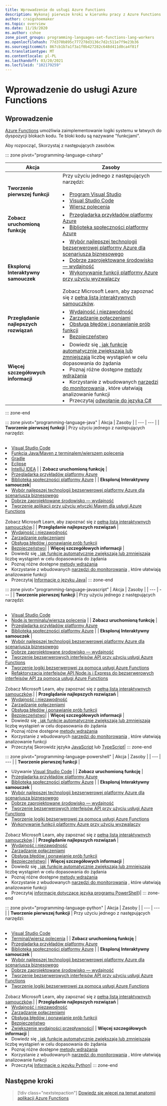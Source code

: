```yaml
---
title: Wprowadzenie do usługi Azure Functions
description: Wykonaj pierwsze kroki w kierunku pracy z Azure Functions.
author: craigshoemaker
ms.topic: overview
ms.date: 11/19/2020
ms.author: cshoe
zone_pivot_groups: programming-languages-set-functions-lang-workers
ms.openlocfilehash: 77d370b895c777278d3136c7d2c511e7f9e23b36
ms.sourcegitcommit: 867cb1b7a1f3a1f0b427282c648d411d0ca4f81f
ms.translationtype: MT
ms.contentlocale: pl-PL
ms.lasthandoff: 03/20/2021
ms.locfileid: "102179259"
---
```

# <a name="getting-started-with-azure-functions"></a>Wprowadzenie do usługi Azure Functions

## <a name="introduction"></a>Wprowadzenie

[Azure Functions](./functions-overview.md) umożliwia zaimplementowanie logiki systemu w łatwych do dyspozycji blokach kodu. Te bloki kodu są nazywane "funkcjami".

Aby rozpocząć, Skorzystaj z następujących zasobów.

::: zone pivot="programming-language-csharp"

| Akcja | Zasoby |
| --- | --- |
| **Tworzenie pierwszej funkcji** | Przy użyciu jednego z następujących narzędzi:<br><br><li>[Program Visual Studio](./functions-create-your-first-function-visual-studio.md)<li>[Visual Studio Code](./create-first-function-vs-code-csharp.md)<li>[Wiersz polecenia](./create-first-function-cli-csharp.md) |
| **Zobacz uruchomioną funkcję** | <li>[Przeglądarka przykładów platformy Azure](/samples/browse/?expanded=azure&languages=csharp&products=azure-functions)<li>[Biblioteka społeczności platformy Azure](https://www.serverlesslibrary.net/?technology=Functions%202.x&language=C%23) |
| **Eksploruj Interaktywny samouczek**| <li>[Wybór najlepszej technologii bezserwerowej platformy Azure dla scenariusza biznesowego](/learn/modules/serverless-fundamentals/)<li>[Dobrze zaprojektowane środowisko — wydajność](/learn/modules/azure-well-architected-performance-efficiency/)<li>[Wykonywanie funkcji platformy Azure przy użyciu wyzwalaczy](/learn/modules/execute-azure-function-with-triggers/) <br><br>Zobacz Microsoft Learn, aby zapoznać się z [pełną listą interaktywnych samouczków](/learn/browse/?expanded=azure&products=azure-functions).|
| **Przeglądanie najlepszych rozwiązań** |<li>[Wydajność i niezawodność](./functions-best-practices.md)<li>[Zarządzanie połączeniami](./manage-connections.md)<li>[Obsługa błędów i ponawianie prób funkcji](./functions-bindings-error-pages.md?tabs=csharp)<li>[Bezpieczeństwo](./security-concepts.md)|
| **Więcej szczegółowych informacji** | <li>Dowiedz się [, jak funkcje automatycznie zwiększają lub zmniejszają](./functions-scale.md) liczbę wystąpień w celu dopasowania do żądania<li>Poznaj różne dostępne [metody wdrażania](./functions-deployment-technologies.md)<li>Korzystanie z wbudowanych [narzędzi do monitorowania](./functions-monitoring.md) , które ułatwiają analizowanie funkcji<li>Przeczytaj [odwołanie do języka C#](./functions-dotnet-class-library.md)|

::: zone-end

::: zone pivot="programming-language-java"
| Akcja | Zasoby |
| --- | --- |
| **Tworzenie pierwszej funkcji** | Przy użyciu jednego z następujących narzędzi:<br><br><li>[Visual Studio Code](./create-first-function-vs-code-java.md)<li>[Funkcja Java/Maven z terminalem/wierszem polecenia](./create-first-function-cli-java.md)<li>[Gradle](./functions-create-first-java-gradle.md)<li>[Eclipse](./functions-create-maven-eclipse.md)<li>[IntelliJ IDEA](./functions-create-maven-intellij.md) |
| **Zobacz uruchomioną funkcję** | <li>[Przeglądarka przykładów platformy Azure](/samples/browse/?expanded=azure&languages=java&products=azure-functions)<li>[Biblioteka społeczności platformy Azure](https://www.serverlesslibrary.net/?technology=Functions%202.x&language=Java) |
| **Eksploruj Interaktywny samouczek**| <li>[Wybór najlepszej technologii bezserwerowej platformy Azure dla scenariusza biznesowego](/learn/modules/serverless-fundamentals/)<li>[Dobrze zaprojektowane środowisko — wydajność](/learn/modules/azure-well-architected-performance-efficiency/)<li>[Tworzenie aplikacji przy użyciu wtyczki Maven dla usługi Azure Functions](/learn/modules/develop-azure-functions-app-with-maven-plugin/) <br><br>Zobacz Microsoft Learn, aby zapoznać się z [pełną listą interaktywnych samouczków](/learn/browse/?expanded=azure&products=azure-functions).|
| **Przeglądanie najlepszych rozwiązań** |<li>[Wydajność i niezawodność](./functions-best-practices.md)<li>[Zarządzanie połączeniami](./manage-connections.md)<li>[Obsługa błędów i ponawianie prób funkcji](./functions-bindings-error-pages.md?tabs=java)<li>[Bezpieczeństwo](./security-concepts.md)|
| **Więcej szczegółowych informacji** | <li>Dowiedz się [, jak funkcje automatycznie zwiększają lub zmniejszają](./functions-scale.md) liczbę wystąpień w celu dopasowania do żądania<li>Poznaj różne dostępne [metody wdrażania](./functions-deployment-technologies.md)<li>Korzystanie z wbudowanych [narzędzi do monitorowania](./functions-monitoring.md) , które ułatwiają analizowanie funkcji<li>Przeczytaj [Informacje o języku Java](./functions-reference-java.md)|
::: zone-end

::: zone pivot="programming-language-javascript"
| Akcja | Zasoby |
| --- | --- |
| **Tworzenie pierwszej funkcji** | Przy użyciu jednego z następujących narzędzi:<br><br><li>[Visual Studio Code](./create-first-function-vs-code-node.md)<li>[Node.js terminalu/wiersza polecenia](./create-first-function-cli-node.md) |
| **Zobacz uruchomioną funkcję** | <li>[Przeglądarka przykładów platformy Azure](/samples/browse/?expanded=azure&languages=javascript%2ctypescript&products=azure-functions)<li>[Biblioteka społeczności platformy Azure](https://www.serverlesslibrary.net/?technology=Functions%202.x&language=JavaScript%2CTypeScript) |
| **Eksploruj Interaktywny samouczek** | <li>[Wybór najlepszej technologii bezserwerowej platformy Azure dla scenariusza biznesowego](/learn/modules/serverless-fundamentals/)<li>[Dobrze zaprojektowane środowisko — wydajność](/learn/modules/azure-well-architected-performance-efficiency/)<li>[Tworzenie bezserwerowych interfejsów API przy użyciu usługi Azure Functions](/learn/modules/build-api-azure-functions/)<li>[Tworzenie logiki bezserwerowej za pomocą usługi Azure Functions](/learn/modules/create-serverless-logic-with-azure-functions/)<li>[Refaktoryzacja interfejsów API Node.js i Express do bezserwerowych interfejsów API za pomocą usługi Azure Functions](/learn/modules/shift-nodejs-express-apis-serverless/) <br><br>Zobacz Microsoft Learn, aby zapoznać się z [pełną listą interaktywnych samouczków](/learn/browse/?expanded=azure&products=azure-functions).|
| **Przeglądanie najlepszych rozwiązań** |<li>[Wydajność i niezawodność](./functions-best-practices.md)<li>[Zarządzanie połączeniami](./manage-connections.md)<li>[Obsługa błędów i ponawianie prób funkcji](./functions-bindings-error-pages.md?tabs=javascript)<li>[Bezpieczeństwo](./security-concepts.md)|
| **Więcej szczegółowych informacji** | <li>Dowiedz się [, jak funkcje automatycznie zwiększają lub zmniejszają](./functions-scale.md) liczbę wystąpień w celu dopasowania do żądania<li>Poznaj różne dostępne [metody wdrażania](./functions-deployment-technologies.md)<li>Korzystanie z wbudowanych [narzędzi do monitorowania](./functions-monitoring.md) , które ułatwiają analizowanie funkcji<li>Przeczytaj Skorowidz języka [JavaScript](./functions-reference-node.md) lub [TypeScript](./functions-reference-node.md#typescript)|
::: zone-end

::: zone pivot="programming-language-powershell"
| Akcja | Zasoby |
| --- | --- |
| **Tworzenie pierwszej funkcji** | <li>Używanie [Visual Studio Code](./create-first-function-vs-code-powershell.md) |
| **Zobacz uruchomioną funkcję** | <li>[Przeglądarka przykładów platformy Azure](/samples/browse/?expanded=azure&languages=powershell&products=azure-functions)<li>[Biblioteka społeczności platformy Azure](https://www.serverlesslibrary.net/?technology=Functions%202.x&language=PowerShell) |
| **Eksploruj Interaktywny samouczek** | <li>[Wybór najlepszej technologii bezserwerowej platformy Azure dla scenariusza biznesowego](/learn/modules/serverless-fundamentals/)<li>[Dobrze zaprojektowane środowisko — wydajność](/learn/modules/azure-well-architected-performance-efficiency/)<li>[Tworzenie bezserwerowych interfejsów API przy użyciu usługi Azure Functions](/learn/modules/build-api-azure-functions/)<li>[Tworzenie logiki bezserwerowej za pomocą usługi Azure Functions](/learn/modules/create-serverless-logic-with-azure-functions/)<li>[Wykonywanie funkcji platformy Azure przy użyciu wyzwalaczy](/learn/modules/execute-azure-function-with-triggers/) <br><br>Zobacz Microsoft Learn, aby zapoznać się z [pełną listą interaktywnych samouczków](/learn/browse/?expanded=azure&products=azure-functions).|
| **Przeglądanie najlepszych rozwiązań** |<li>[Wydajność i niezawodność](./functions-best-practices.md)<li>[Zarządzanie połączeniami](./manage-connections.md)<li>[Obsługa błędów i ponawianie prób funkcji](./functions-bindings-error-pages.md?tabs=powershell)<li>[Bezpieczeństwo](./security-concepts.md)|
| **Więcej szczegółowych informacji** | <li>Dowiedz się [, jak funkcje automatycznie zwiększają lub zmniejszają](./functions-scale.md) liczbę wystąpień w celu dopasowania do żądania<li>Poznaj różne dostępne [metody wdrażania](./functions-deployment-technologies.md)<li>Korzystanie z wbudowanych [narzędzi do monitorowania](./functions-monitoring.md) , które ułatwiają analizowanie funkcji<li>Przeczytaj [informacje dotyczące języka programu PowerShell](./functions-reference-powershell.md))|
::: zone-end

::: zone pivot="programming-language-python"
| Akcja | Zasoby |
| --- | --- |
| **Tworzenie pierwszej funkcji** | Przy użyciu jednego z następujących narzędzi:<br><br><li>[Visual Studio Code](./create-first-function-vs-code-csharp.md?pivots=programming-language-python)<li>[Terminal/wiersz polecenia](./create-first-function-cli-csharp.md?pivots=programming-language-python) |
| **Zobacz uruchomioną funkcję** | <li>[Przeglądarka przykładów platformy Azure](/samples/browse/?expanded=azure&languages=python&products=azure-functions)<li>[Biblioteka społeczności platformy Azure](https://www.serverlesslibrary.net/?technology=Functions%202.x&language=Python) |
| **Eksploruj Interaktywny samouczek** | <li>[Wybór najlepszej technologii bezserwerowej platformy Azure dla scenariusza biznesowego](/learn/modules/serverless-fundamentals/)<li>[Dobrze zaprojektowane środowisko — wydajność](/learn/modules/azure-well-architected-performance-efficiency/)<li>[Tworzenie bezserwerowych interfejsów API przy użyciu usługi Azure Functions](/learn/modules/build-api-azure-functions/)<li>[Tworzenie logiki bezserwerowej za pomocą usługi Azure Functions](/learn/modules/create-serverless-logic-with-azure-functions/) <br><br>Zobacz Microsoft Learn, aby zapoznać się z [pełną listą interaktywnych samouczków](/learn/browse/?expanded=azure&products=azure-functions).|
| **Przeglądanie najlepszych rozwiązań** |<li>[Wydajność i niezawodność](./functions-best-practices.md)<li>[Zarządzanie połączeniami](./manage-connections.md)<li>[Obsługa błędów i ponawianie prób funkcji](./functions-bindings-error-pages.md?tabs=python)<li>[Bezpieczeństwo](./security-concepts.md)<li>[Zwiększenie wydajności przepływności](./python-scale-performance-reference.md)|
| **Więcej szczegółowych informacji** | <li>Dowiedz się [, jak funkcje automatycznie zwiększają lub zmniejszają](./functions-scale.md) liczbę wystąpień w celu dopasowania do żądania<li>Poznaj różne dostępne [metody wdrażania](./functions-deployment-technologies.md)<li>Korzystanie z wbudowanych [narzędzi do monitorowania](./functions-monitoring.md) , które ułatwiają analizowanie funkcji<li>Przeczytaj [Informacje o języku Python](./functions-reference-python.md)|
::: zone-end

## <a name="next-steps"></a>Następne kroki

> [!div class="nextstepaction"]
> [Dowiedz się więcej na temat anatomii aplikacji Azure Functions](./functions-reference.md)
